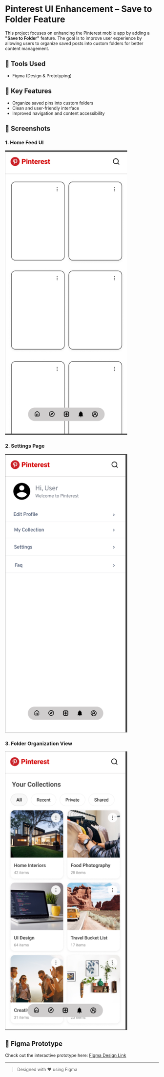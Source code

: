 # Pinterest UI Enhancement – Save to Folder Feature

This project focuses on enhancing the Pinterest mobile app by adding a **"Save to Folder"** feature. The goal is to improve user experience by allowing users to organize saved posts into custom folders for better content management.

## 🔧 Tools Used
- Figma (Design & Prototyping)

## 🚀 Key Features
- Organize saved pins into custom folders
- Clean and user-friendly interface
- Improved navigation and content accessibility

## 📸 Screenshots

### 1. Home Feed UI
<img src="images/Home_pg.png" alt="Home Feed" width="400"/>

### 2. Settings Page
<img src="images/settings_pg.png" alt="Settings Page" width="400"/>

### 3. Folder Organization View
<img src="images/collection_pg.png" alt="Folder View" width="400"/>

## 📁 Figma Prototype
Check out the interactive prototype here: [Figma Design Link](https://www.figma.com/design/qVPkzIMJ44AtUFNmuHGKsw/Pinterest-Menu?node-id=0-1&p=f&t=KBdBwdmv1YVagZ5A-0)

---

> Designed with ❤️ using Figma
